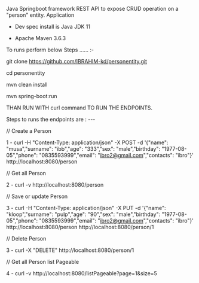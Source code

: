 Java Springboot framework REST API to expose CRUD operation on a "person" entity. Application

- Dev spec install is Java JDK 11

- Apache Maven 3.6.3

To runs perform below Steps ...... :- 

git clone https://github.com/IBRAHIM-kd/personentity.git

cd personentity

mvn clean install

mvn spring-boot:run


THAN RUN WITH curl command TO RUN THE ENDPOINTS.

Steps to runs the endpoints are : --- 

// Create a Person 

1 -  curl -H "Content-Type: application/json" -X POST -d '{"name": "musa","surname": "ibb","age": "333","sex": "male","birthday": "1977-08-05","phone": "0835593999","email": "ibro2@gmail.com","contacts": "ibro"}' http://localhost:8080/person


// Get all Person

2 - curl  -v  http://localhost:8080/person


// Save or update Person

3 - curl -H "Content-Type: application/json" -X PUT -d '{"name": "kloop","surname": "pulp","age": "90","sex": "male","birthday": "1977-08-05","phone": "0835593999","email": "ibro2@gmail.com","contacts": "ibro"}' http://localhost:8080/person
 http://localhost:8080/person/1


// Delete Person

3 - curl -X "DELETE" http://localhost:8080/person/1


// Get all Person list Pageable 

4 - curl -v  http://localhost:8080/listPageable?page=1&size=5



